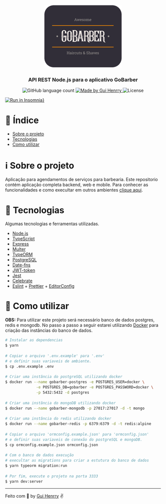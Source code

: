 <h1 align="center">
  <img alt="GoBarber" src="../.github/logo.png" width="250px" />
</h1>

<h3 align="center">
  API REST Node.js para o aplicativo GoBarber
</h3>

<p align="center">
  <img alt="GitHub language count" src="https://img.shields.io/github/languages/count/Guihenrry/gobarber?color=%23FF9000">

  <a href="https://www.linkedin.com/in/guilhermehenrry/">
    <img alt="Made by Gui Henrry" src="https://img.shields.io/badge/made%20by-Gui%20Henrry-%23FF9000">
  </a>

  <img alt="License" src="https://img.shields.io/badge/licence-MIT-%23FF9000">
</p>


[![Run in Insomnia}](https://insomnia.rest/images/run.svg)](https://insomnia.rest/run/?label=GoBarber%20API&uri=https%3A%2F%2Fraw.githubusercontent.com%2FGuihenrry%2Fgobarber%2Fmaster%2Fbackend%2Finsomnia.json)

# :pushpin: Índice

- [Sobre o projeto](#:information_source-sobre-o-projeto)
- [Tecnologias](#rocket-tecnologias)
- [Como utilizar](#construction_worker-como-utilizar)

# :information_source: Sobre o projeto
Aplicação para agendamentos de serviços para barbearia. Este repositorio contém aplicação completa backend, web e mobile. Para conhecer as funcionalidades e como execultar em outros ambientes [clique aqui](https://github.com/Guihenrry/gobarber).

# :rocket: Tecnologias

Algumas tecnologias e ferramentas utilizadas.

- [Node.js](https://nodejs.org/en/)
- [TypeScript](https://www.typescriptlang.org/)
- [Express](https://expressjs.com/pt-br/)
- [Multer](https://github.com/expressjs/multer)
- [TypeORM](https://typeorm.io/#/)
- [PostgreSQL](https://www.postgresql.org/)
- [Date-fns](https://date-fns.org/)
- [JWT-token](https://jwt.io/)
- [Jest](https://jestjs.io/)
- [Celebrate](https://github.com/arb/celebrate)
- [Eslint](https://eslint.org/) + [Prettier](https://prettier.io/) + [EditorConfig](https://editorconfig.org/)


# :construction_worker: Como utilizar

**OBS:** Para utilizar este projeto será necessário banco de dados postgres, redis e mongodb. No passo a passo a seguir estarei utilizando [Docker](https://www.docker.com/products/docker-desktop) para criação das instâncias do banco de dados.

```bash
# Instalar as dependencias
$ yarn

# Copiar o arquivo '.env.example' para '.env'
# e definir suas variaveis de ambiente.
$ cp .env.example .env

# Criar uma instância do postgreSQL utilizando docker
$ docker run --name gobarber-postgres -e POSTGRES_USER=docker \
              -e POSTGRES_DB=gobarber -e POSTGRES_PASSWORD=docker \
              -p 5432:5432 -d postgres

# Criar uma instância do mongoDB utilizando docker
$ docker run --name gobarber-mongodb -p 27017:27017 -d -t mongo

# Criar uma instância do redis utilizando docker
$ docker run --name gobarber-redis -p 6379:6379 -d -t redis:alpine

# Copiar o arquivo 'ormconfig.example.json' para 'ormconfig.json'
# e definir suas variaveis de conexão do postgreSQL e mongoDB.
$ cp ormconfig.example.json ormconfig.json

# Com o banco de dados execução
# execultar as migrations para criar a estutura do banco de dados
$ yarn typeorm migration:run

# Por fim, execute o projeto na porta 3333
$ yarn dev:server
```


---

Feito com 🧡 by [Gui Henrry](https://www.linkedin.com/in/guilhermehenrry/) ✌
